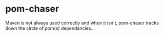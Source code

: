 pom-chaser
==========
Maven is not always used correctly and when it isn't, pom-chaser tracks down the circle of pom(s) dependancies...
